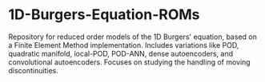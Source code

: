 # 1D-Burgers-Equation-ROMs
Repository for reduced order models of the 1D Burgers' equation, based on a Finite Element Method implementation. Includes variations like POD, quadratic manifold, local-POD, POD-ANN, dense autoencoders, and convolutional autoencoders. Focuses on studying the handling of moving discontinuities.

